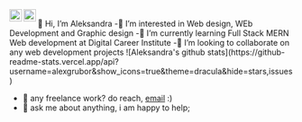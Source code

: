 <a href="https://twitter.com/aleksandrag93">
  <img align="left" alt="Aleksandra Grubor" | Twitter" width="22px" src="https://raw.githubusercontent.com/peterthehan/peterthehan/master/assets/twitter.svg" />
</a>
<a href="https://www.linkedin.com/in/aleksandragrubordev/">
  <img align="left" alt="Aleksandra's LinkedIN" width="22px" src="https://raw.githubusercontent.com/peterthehan/peterthehan/master/assets/linkedin.svg" />
</a>
<br>
👋 Hi, I’m Aleksandra 
-👀 I’m interested in Web design, WEb Development and Graphic design 
-🌱 I’m currently learning Full Stack MERN Web development at Digital Career Institute 
-💞️ I’m looking to collaborate on any web development projects 
![Aleksandra's github stats](https://github-readme-stats.vercel.app/api?username=alexgrubor&show_icons=true&theme=dracula&hide=stars,issues)



            

 - 💼 any freelance work? do reach, [email](mailto:alexgrubor@gmail.com) :)
- 💬 ask me about anything, i am happy to help;

<!---
alexgrubor/alexgrubor is a ✨ special ✨ repository because its `README.md` (this file) appears on your GitHub profile.
You can click the Preview link to take a look at your changes.
--->
